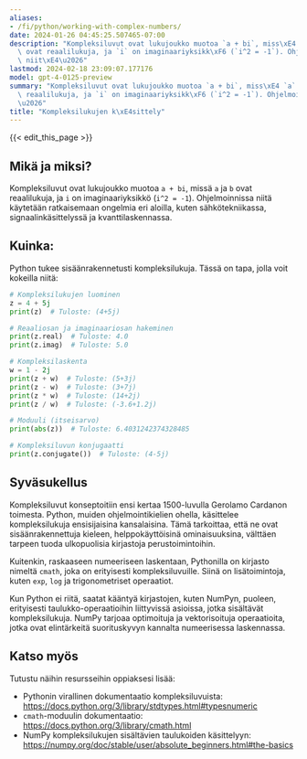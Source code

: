 ```yaml
---
aliases:
- /fi/python/working-with-complex-numbers/
date: 2024-01-26 04:45:25.507465-07:00
description: "Kompleksiluvut ovat lukujoukko muotoa `a + bi`, miss\xE4 `a` ja `b`\
  \ ovat reaalilukuja, ja `i` on imaginaariyksikk\xF6 (`i^2 = -1`). Ohjelmoinnissa\
  \ niit\xE4\u2026"
lastmod: 2024-02-18 23:09:07.177176
model: gpt-4-0125-preview
summary: "Kompleksiluvut ovat lukujoukko muotoa `a + bi`, miss\xE4 `a` ja `b` ovat\
  \ reaalilukuja, ja `i` on imaginaariyksikk\xF6 (`i^2 = -1`). Ohjelmoinnissa niit\xE4\
  \u2026"
title: "Kompleksilukujen k\xE4sittely"
---
```


{{< edit_this_page >}}

## Mikä ja miksi?
Kompleksiluvut ovat lukujoukko muotoa `a + bi`, missä `a` ja `b` ovat reaalilukuja, ja `i` on imaginaariyksikkö (`i^2 = -1`). Ohjelmoinnissa niitä käytetään ratkaisemaan ongelmia eri aloilla, kuten sähkötekniikassa, signaalinkäsittelyssä ja kvanttilaskennassa.

## Kuinka:
Python tukee sisäänrakennetusti kompleksilukuja. Tässä on tapa, jolla voit kokeilla niitä:

```Python
# Kompleksilukujen luominen
z = 4 + 5j
print(z)  # Tuloste: (4+5j)

# Reaaliosan ja imaginaariosan hakeminen
print(z.real)  # Tuloste: 4.0
print(z.imag)  # Tuloste: 5.0

# Kompleksilaskenta
w = 1 - 2j
print(z + w)  # Tuloste: (5+3j)
print(z - w)  # Tuloste: (3+7j)
print(z * w)  # Tuloste: (14+2j)
print(z / w)  # Tuloste: (-3.6+1.2j)

# Moduuli (itseisarvo)
print(abs(z))  # Tuloste: 6.4031242374328485

# Kompleksiluvun konjugaatti
print(z.conjugate())  # Tuloste: (4-5j)
```

## Syväsukellus
Kompleksiluvut konseptoitiin ensi kertaa 1500-luvulla Gerolamo Cardanon toimesta. Python, muiden ohjelmointikielien ohella, käsittelee kompleksilukuja ensisijaisina kansalaisina. Tämä tarkoittaa, että ne ovat sisäänrakennettuja kieleen, helppokäyttöisinä ominaisuuksina, välttäen tarpeen tuoda ulkopuolisia kirjastoja perustoimintoihin.

Kuitenkin, raskaaseen numeeriseen laskentaan, Pythonilla on kirjasto nimeltä `cmath`, joka on erityisesti kompleksiluvuille. Siinä on lisätoimintoja, kuten `exp`, `log` ja trigonometriset operaatiot.

Kun Python ei riitä, saatat kääntyä kirjastojen, kuten NumPyn, puoleen, erityisesti taulukko-operaatioihin liittyvissä asioissa, jotka sisältävät kompleksilukuja. NumPy tarjoaa optimoituja ja vektorisoituja operaatioita, jotka ovat elintärkeitä suorituskyvyn kannalta numeerisessa laskennassa.

## Katso myös
Tutustu näihin resursseihin oppiaksesi lisää:

- Pythonin virallinen dokumentaatio kompleksiluvuista: https://docs.python.org/3/library/stdtypes.html#typesnumeric
- `cmath`-moduulin dokumentaatio: https://docs.python.org/3/library/cmath.html
- NumPy kompleksilukujen sisältävien taulukoiden käsittelyyn: https://numpy.org/doc/stable/user/absolute_beginners.html#the-basics
